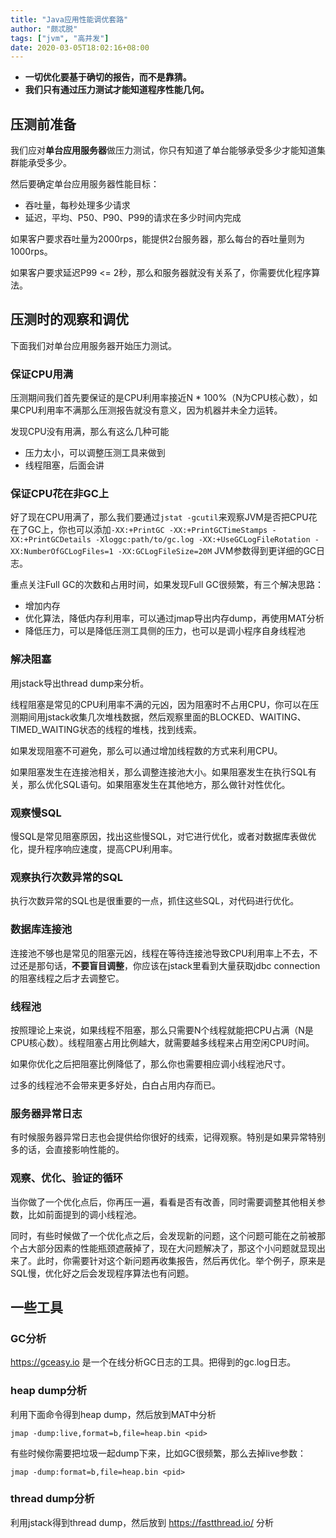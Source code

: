 ```yaml
---
title: "Java应用性能调优套路"
author: "颇忒脱"
tags: ["jvm", "高并发"]
date: 2020-03-05T18:02:16+08:00
---
```


<!--more-->

* **一切优化要基于确切的报告，而不是靠猜。**
* **我们只有通过压力测试才能知道程序性能几何。**

## 压测前准备


我们应对**单台应用服务器**做压力测试，你只有知道了单台能够承受多少才能知道集群能承受多少。

然后要确定单台应用服务器性能目标：

  - 吞吐量，每秒处理多少请求
  - 延迟，平均、P50、P90、P99的请求在多少时间内完成

如果客户要求吞吐量为2000rps，能提供2台服务器，那么每台的吞吐量则为1000rps。

如果客户要求延迟P99 <= 2秒，那么和服务器就没有关系了，你需要优化程序算法。

## 压测时的观察和调优

下面我们对单台应用服务器开始压力测试。

### 保证CPU用满

压测期间我们首先要保证的是CPU利用率接近N * 100%（N为CPU核心数），如果CPU利用率不满那么压测报告就没有意义，因为机器并未全力运转。

发现CPU没有用满，那么有这么几种可能

  - 压力太小，可以调整压测工具来做到
  - 线程阻塞，后面会讲

### 保证CPU花在非GC上

好了现在CPU用满了，那么我们要通过`jstat -gcutil`来观察JVM是否把CPU花在了GC上，你也可以添加`-XX:+PrintGC -XX:+PrintGCTimeStamps -XX:+PrintGCDetails -Xloggc:path/to/gc.log -XX:+UseGCLogFileRotation -XX:NumberOfGCLogFiles=1 -XX:GCLogFileSize=20M` JVM参数得到更详细的GC日志。

重点关注Full GC的次数和占用时间，如果发现Full GC很频繁，有三个解决思路：

  - 增加内存
  - 优化算法，降低内存利用率，可以通过jmap导出内存dump，再使用MAT分析
  - 降低压力，可以是降低压测工具侧的压力，也可以是调小程序自身线程池

### 解决阻塞

用jstack导出thread dump来分析。

线程阻塞是常见的CPU利用率不满的元凶，因为阻塞时不占用CPU，你可以在压测期间用jstack收集几次堆栈数据，然后观察里面的BLOCKED、WAITING、TIMED_WAITING状态的线程的堆栈，找到线索。

如果发现阻塞不可避免，那么可以通过增加线程数的方式来利用CPU。

如果阻塞发生在连接池相关，那么调整连接池大小。如果阻塞发生在执行SQL有关，那么优化SQL语句。如果阻塞发生在其他地方，那么做针对性优化。

### 观察慢SQL

慢SQL是常见阻塞原因，找出这些慢SQL，对它进行优化，或者对数据库表做优化，提升程序响应速度，提高CPU利用率。

### 观察执行次数异常的SQL

执行次数异常的SQL也是很重要的一点，抓住这些SQL，对代码进行优化。

### 数据库连接池

连接池不够也是常见的阻塞元凶，线程在等待连接池导致CPU利用率上不去，不过还是那句话，**不要盲目调整**，你应该在jstack里看到大量获取jdbc connection的阻塞线程之后才去调整它。

### 线程池

按照理论上来说，如果线程不阻塞，那么只需要N个线程就能把CPU占满（N是CPU核心数）。线程阻塞占用比例越大，就需要越多线程来占用空闲CPU时间。

如果你优化之后把阻塞比例降低了，那么你也需要相应调小线程池尺寸。

过多的线程池不会带来更多好处，白白占用内存而已。

### 服务器异常日志

有时候服务器异常日志也会提供给你很好的线索，记得观察。特别是如果异常特别多的话，会直接影响性能的。

### 观察、优化、验证的循环

当你做了一个优化点后，你再压一遍，看看是否有改善，同时需要调整其他相关参数，比如前面提到的调小线程池。

同时，有些时候做了一个优化点之后，会发现新的问题，这个问题可能在之前被那个占大部分因素的性能瓶颈遮蔽掉了，现在大问题解决了，那这个小问题就显现出来了。此时，你需要针对这个新问题再收集报告，然后再优化。举个例子，原来是SQL慢，优化好之后会发现程序算法也有问题。

## 一些工具

### GC分析

https://gceasy.io 是一个在线分析GC日志的工具。把得到的gc.log日志。

### heap dump分析

利用下面命令得到heap dump，然后放到MAT中分析

`jmap -dump:live,format=b,file=heap.bin <pid>`

有些时候你需要把垃圾一起dump下来，比如GC很频繁，那么去掉live参数：

`jmap -dump:format=b,file=heap.bin <pid>`

### thread dump分析

利用jstack得到thread dump，然后放到 https://fastthread.io/ 分析